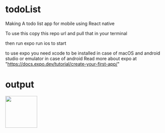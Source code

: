 # todoList
Making A todo list app for mobile using React native


To use this copy this repo url and pull that in your terminal

then run expo run ios to start 

to use expo you need xcode to be installed in case of macOS and android studio or emulator in case of android
 Read  more about expo at "https://docs.expo.dev/tutorial/create-your-first-app/"


# output


<img src="./assets
/Simulator Screenshot - iPhone 14 Pro Max - 2023-05-10 at 11.36.10.png" width=100 height=100>
